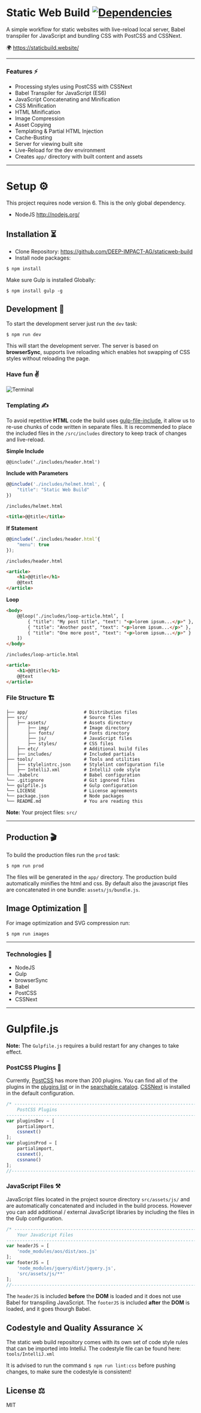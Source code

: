 # Static Web Build [![Dependencies](https://david-dm.org/DEEP-IMPACT-AG/staticweb-build/dev-status.svg)](https://david-dm.org/DEEP-IMPACT-AG/staticweb-build?type=dev)
A simple workflow for static websites with live-reload local server, Babel transpiler for JavaScript and bundling CSS with PostCSS and CSSNext.

🌍 https://staticbuild.website/

___

### Features ⚡️
* Processing styles using PostCSS with CSSNext
* Babel Transpiler for JavaScript (ES6)
* JavaScript Concatenating and Minification
* CSS Minification
* HTML Minification
* Image Compression
* Asset Copying
* Templating & Partial HTML Injection
* Cache-Busting
* Server for viewing built site
* Live-Reload for the dev environment
* Creates `app/` directory with built content and assets

___

# Setup ⚙️
This project requires node version 6. This is the only global dependency.
* NodeJS http://nodejs.org/

## Installation ⏳
* Clone Repository: https://github.com/DEEP-IMPACT-AG/staticweb-build
* Install node packages:
```
$ npm install
```
Make sure Gulp is installed Globally:
```
$ npm install gulp -g
```

## Development 👾
To start the development server just run the `dev` task:
```
$ npm run dev
```
This will start the development server. The server is based on **browserSync**, supports live reloading which enables hot swapping of CSS styles without reloading the page.

### Have fun ✌️
![Terminal](http://i.imgur.com/6s4DUqT.png)

### Templating ✍️
To avoid repetitive **HTML** code the build uses [gulp-file-include](https://github.com/coderhaoxin/gulp-file-include), it allow us to re-use chunks of code written in separate files. It is recommended to place the included files in the `/src/includes` directory to keep track of changes and live-reload.

**Simple Include**
```
@@include(‘./includes/header.html')
```

**Include with Parameters**
```javascript
@@include('./includes/helmet.html', {
	"title": "Static Web Build"
})
```

`/includes/helmet.html`
```html
<title>@@title</title>
```

**If Statement**
```javascript
@@include(‘./includes/header.html’{
	"menu": true
});
```

`/includes/header.html`
```html
<article>
	<h1>@@title</h1>
	@@text
</article>
```

**Loop**
```html
<body>
	@@loop(‘./includes/loop-article.html’, [
		{ "title": "My post title", "text": "<p>lorem ipsum...</p>" },
		{ "title": "Another post", "text": "<p>lorem ipsum...</p>" },
		{ "title": "One more post", "text": "<p>lorem ipsum...</p>" }
	])
</body>
```

`/includes/loop-article.html`
```html
<article>
	<h1>@@title</h1>
	@@text
</article>
```

### File Structure 🏗
    
    ├── app/                     # Distribution files
    ├── src/                     # Source files
    │   ├── assets/              # Assets directory
    │       ├── img/             # Image directory
    │       ├── fonts/           # Fonts directory
    │       ├── js/              # JavaScript files
    │       ├── styles/          # CSS files
    │   ├── etc/                 # Additional build files
    │   ├── includes/            # Included partials
    ├── tools/                   # Tools and utilities
    │   ├── stylelintrc.json     # Stylelint configuration file
    │   ├── IntelliJ.xml         # IntelliJ code style
    └── .babelrc                 # Babel configuration
    └── .gitignore               # Git ignored files
    └── gulpfile.js              # Gulp configuration
    └── LICENSE                  # License agreements
    └── package.json             # Node packages
    └── README.md                # You are reading this

**Note:**  Your project files: `src/`
___

## Production 🎬
To build the production files run the `prod` task:
```
$ npm run prod
```
The files will be generated in the `app/` directory. The production build automatically minifies the html and css. By default also the javascript files are concatenated in one bundle: `assets/js/bundle.js`.

## Image Optimization 🌅
For image optimization and SVG compression run:
```
$ npm run images
```

___

### Technologies 🚀
* NodeJS
* Gulp
* browserSync
* Babel
* PostCSS
* CSSNext

___

# Gulpfile.js
**Note:** The `Gulpfile.js` requires a build restart for any changes to take effect.

### PostCSS Plugins 🎨
Currently, [PostCSS](http://postcss.org/) has more than 200 plugins. You can find all of the plugins in the [plugins list] or in the [searchable catalog]. [CSSNext](http://cssnext.io/) is installed in the default configuration.

[searchable catalog]: http://postcss.parts
[plugins list]:       https://github.com/postcss/postcss/blob/master/docs/plugins.md

```javascript
/* -------------------------------------------------------------------------------------------------
    PostCSS Plugins
------------------------------------------------------------------------------------------------- */
var pluginsDev = [
	partialimport,
	cssnext()
];
var pluginsProd = [
	partialimport,
	cssnext(),
	cssnano()
];
//--------------------------------------------------------------------------------------------------
```

### JavaScript Files ⚒
JavaScript files located in the project source directory `src/assets/js/` and are automatically concatenated and included in the build process. However you can add additional / external JavaScript libraries by including the files in the Gulp configuration.

```javascript
/* -------------------------------------------------------------------------------------------------
    Your JavaScript Files
------------------------------------------------------------------------------------------------- */
var headerJS = [
    'node_modules/aos/dist/aos.js'
];
var footerJS = [
    'node_modules/jquery/dist/jquery.js',
    'src/assets/js/**'
];
//--------------------------------------------------------------------------------------------------
```

The `headerJS` is included **before** the **DOM** is loaded and it does not use Babel for transpiling JavaScript. The `footerJS` is included **after** the **DOM** is loaded, and it goes thourgh Babel.

## Codestyle and Quality Assurance ⚔️
The static web build repository comes with its own set of code style rules that can be imported into IntelliJ. The codestyle file can be found here: `tools/IntelliJ.xml`

It is advised to run the command `$ npm run lint:css` before pushing changes, to make sure the codestyle is consistent!

## License ⚖️
MIT